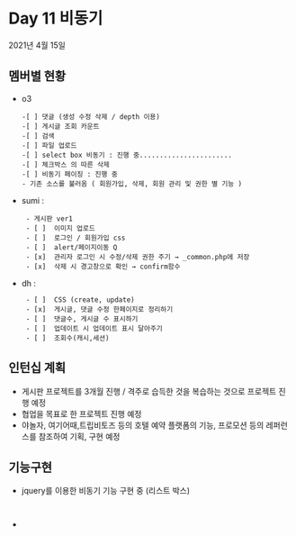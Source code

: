 
# Day  11 비동기


2021년 4월 15일

## 멤버별 현황
 - o3 

       -[ ] 댓글 (생성 수정 삭제 / depth 이용)
       -[ ] 게시글 조회 카운트
       -[ ] 검색
       -[ ] 파일 업로드
       -[ ] select box 비동기 : 진행 중.......................
       -[ ] 체크박스 의 따른 삭제
       -[ ] 비동기 페이징 : 진행 중
       - 기존 소스를 불러옴 ( 회원가입, 삭제, 회원 관리 및 권한 별 기능 )

 - sumi : 

        - 게시판 ver1
        - [ ]  이미지 업로드
        - [ ]  로그인 / 회원가입 css
        - [ ]  alert/페이지이동 Q
        - [x]  관리자 로그인 시 수정/삭제 권한 주기 → _common.php에 저장
        - [x]  삭제 시 경고창으로 확인 → confirm함수

 - dh :


        - [ ]  CSS (create, update)
        - [x]  게시글, 댓글 수정 한페이지로 정리하기
        - [ ]  댓글수, 게시글 수 표시하기
        - [ ]  업데이트 시 업데이트 표시 달아주기
        - [ ]  조회수(캐시,세션)
       

## 인턴십 계획

- 게시판 프로젝트를 3개월 진행 / 격주로 습득한 것을 복습하는 것으로 프로젝트 진행 예정
- 협업을 목표로 한 프로젝트 진행 예정
- 야놀자, 여기어때,트립비토즈 등의 호텔 예약 플랫폼의 기능, 프로모션 등의 레퍼런스를 참조하여 기획, 구현 예정


## 기능구현

- jquery를 이용한 비동기 기능 구현 중 (리스트 박스) 

```javascript



```
- 
